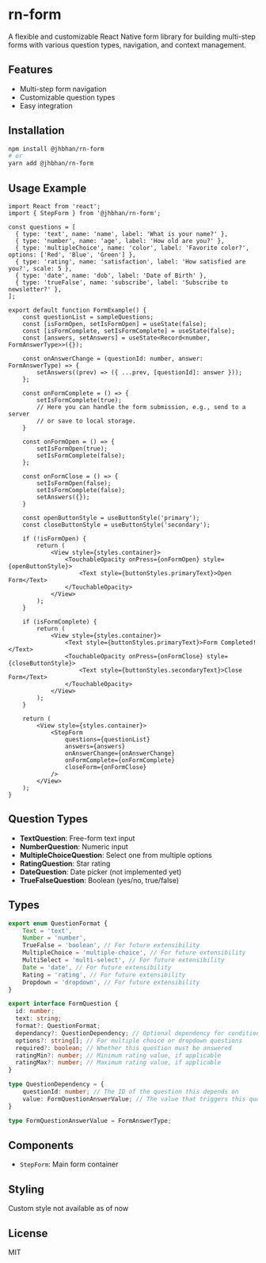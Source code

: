 # rn-form

A flexible and customizable React Native form library for building multi-step forms with various question types, navigation, and context management.

## Features
- Multi-step form navigation
- Customizable question types
- Easy integration
  
## Installation

```bash
npm install @jhbhan/rn-form
# or
yarn add @jhbhan/rn-form
```

## Usage Example

```tsx
import React from 'react';
import { StepForm } from '@jhbhan/rn-form';

const questions = [
  { type: 'text', name: 'name', label: 'What is your name?' },
  { type: 'number', name: 'age', label: 'How old are you?' },
  { type: 'multipleChoice', name: 'color', label: 'Favorite color?', options: ['Red', 'Blue', 'Green'] },
  { type: 'rating', name: 'satisfaction', label: 'How satisfied are you?', scale: 5 },
  { type: 'date', name: 'dob', label: 'Date of Birth' },
  { type: 'trueFalse', name: 'subscribe', label: 'Subscribe to newsletter?' },
];

export default function FormExample() {
    const questionList = sampleQuestions;
    const [isFormOpen, setIsFormOpen] = useState(false);
    const [isFormComplete, setIsFormComplete] = useState(false);
    const [answers, setAnswers] = useState<Record<number, FormAnswerType>>({});
    
    const onAnswerChange = (questionId: number, answer: FormAnswerType) => {
        setAnswers((prev) => ({ ...prev, [questionId]: answer }));
    };
    
    const onFormComplete = () => {
        setIsFormComplete(true);
        // Here you can handle the form submission, e.g., send to a server
        // or save to local storage.
    }

    const onFormOpen = () => {
        setIsFormOpen(true);
        setIsFormComplete(false);
    };

    const onFormClose = () => {
        setIsFormOpen(false);
        setIsFormComplete(false);
        setAnswers({});
    }

    const openButtonStyle = useButtonStyle('primary');
    const closeButtonStyle = useButtonStyle('secondary');

    if (!isFormOpen) {
        return (
            <View style={styles.container}>
                <TouchableOpacity onPress={onFormOpen} style={openButtonStyle}>
                    <Text style={buttonStyles.primaryText}>Open Form</Text>
                </TouchableOpacity>
            </View>
        );
    }

    if (isFormComplete) {
        return (
            <View style={styles.container}>
                <Text style={buttonStyles.primaryText}>Form Completed!</Text>
                <TouchableOpacity onPress={onFormClose} style={closeButtonStyle}>
                    <Text style={buttonStyles.secondaryText}>Close Form</Text>
                </TouchableOpacity>
            </View>
        );
    }

    return (
        <View style={styles.container}>
            <StepForm
                questions={questionList}
                answers={answers}
                onAnswerChange={onAnswerChange}
                onFormComplete={onFormComplete}
                closeForm={onFormClose}
            />
        </View>
    );
}
```

## Question Types

- **TextQuestion**: Free-form text input
- **NumberQuestion**: Numeric input
- **MultipleChoiceQuestion**: Select one from multiple options
- **RatingQuestion**: Star rating
- **DateQuestion**: Date picker (not implemented yet)
- **TrueFalseQuestion**: Boolean (yes/no, true/false)

## Types

```ts
export enum QuestionFormat {
    Text = 'text',
    Number = 'number',
    TrueFalse = 'boolean', // For future extensibility
    MultipleChoice = 'multiple-choice', // For future extensibility
    MultiSelect = 'multi-select', // For future extensibility
    Date = 'date', // For future extensibility  
    Rating = 'rating', // For future extensibility
    Dropdown = 'dropdown', // For future extensibility
}

export interface FormQuestion {
  id: number;
  text: string;
  format?: QuestionFormat;
  dependancy?: QuestionDependency; // Optional dependency for conditional questions
  options?: string[]; // For multiple choice or dropdown questions
  required?: boolean; // Whether this question must be answered
  ratingMin?: number; // Minimum rating value, if applicable
  ratingMax?: number; // Maximum rating value, if applicable
}

type QuestionDependency = {
    questionId: number; // The ID of the question this depends on
    value: FormQuestionAnswerValue; // The value that triggers this question to show
}

type FormQuestionAnswerValue = FormAnswerType;
```

## Components
- `StepForm`: Main form container

## Styling
Custom style not available as of now

## License
MIT
